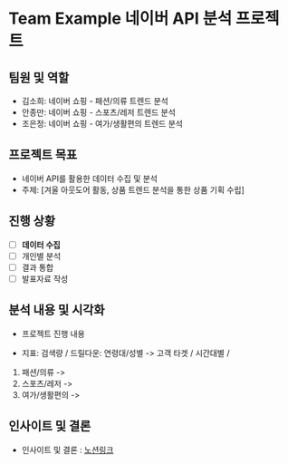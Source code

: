 # Team Example 네이버 API 분석 프로젝트
## 팀원 및 역할
- 김소희: 네이버 쇼핑 - 패션/의류 트렌드 분석
- 안종만: 네이버 쇼핑 - 스포츠/레저 트렌드 분석
- 조은정: 네이버 쇼핑 - 여가/생활편의 트렌드 분석

## 프로젝트 목표
- 네이버 API를 활용한 데이터 수집 및 분석
- 주제: [겨울 아웃도어 활동, 상품 트렌드 분석을 통한 상품 기획 수립] 

## 진행 상황
- [ ] **데이터 수집**
- [ ] 개인별 분석
- [ ] 결과 통합
- [ ] 발표자료 작성

## 분석 내용 및 시각화
- 프로젝트 진행 내용
* 지표: 검색량 / 드릴다운:  연령대/성별 -> 고객 타겟 / 시간대별 / 
1) 패션/의류 ->  
2) 스포츠/레저 -> 
3) 여가/생활편의 -> 

## 인사이트 및 결론
- 인사이트 및 결론 : [노션링크](https://www.notion.so/Proj-0-API-5f75de8d6b6e4b4ba60124e223e7638f)

